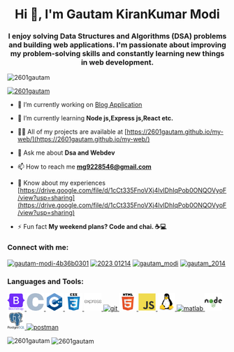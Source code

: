 <h1 align="center">Hi 👋, I'm Gautam KiranKumar Modi</h1>
<h3 align="center">I enjoy solving Data Structures and Algorithms (DSA) problems and building web applications. I'm passionate about improving my problem-solving skills and constantly learning new things in web development.</h3>

<p align="left"> <img src="https://komarev.com/ghpvc/?username=2601gautam&label=Profile%20views&color=0e75b6&style=flat" alt="2601gautam" /> </p>

<p align="left"> <a href="https://github.com/ryo-ma/github-profile-trophy"><img src="https://github-profile-trophy.vercel.app/?username=2601gautam" alt="2601gautam" /></a> </p>

- 🔭 I’m currently working on [Blog Application](https://github.com/2601Gautam/Blog-application)

- 🌱 I’m currently learning **Node js,Express js,React etc.**

- 👨‍💻 All of my projects are available at [https://2601gautam.github.io/my-web/](https://2601gautam.github.io/my-web/)

- 💬 Ask me about **Dsa and Webdev**

- 📫 How to reach me **mg9228546@gmail.com**

- 📄 Know about my experiences [https://drive.google.com/file/d/1cCt335FnoVXj4lvIDhIqPob0ONQOVyoF/view?usp=sharing](https://drive.google.com/file/d/1cCt335FnoVXj4lvIDhIqPob0ONQOVyoF/view?usp=sharing)

- ⚡ Fun fact **My weekend plans? Code and chai. ☕💻**

<h3 align="left">Connect with me:</h3>
<p align="left">
<a href="https://linkedin.com/in/gautam-modi-4b36b0301" target="blank"><img align="center" src="https://raw.githubusercontent.com/rahuldkjain/github-profile-readme-generator/master/src/images/icons/Social/linked-in-alt.svg" alt="gautam-modi-4b36b0301" height="30" width="40" /></a>
<a href="https://www.hackerrank.com/2023 01214" target="blank"><img align="center" src="https://raw.githubusercontent.com/rahuldkjain/github-profile-readme-generator/master/src/images/icons/Social/hackerrank.svg" alt="2023 01214" height="30" width="40" /></a>
<a href="https://codeforces.com/profile/gautam_modi" target="blank"><img align="center" src="https://raw.githubusercontent.com/rahuldkjain/github-profile-readme-generator/master/src/images/icons/Social/codeforces.svg" alt="gautam_modi" height="30" width="40" /></a>
<a href="https://www.leetcode.com/gautam_2014" target="blank"><img align="center" src="https://raw.githubusercontent.com/rahuldkjain/github-profile-readme-generator/master/src/images/icons/Social/leet-code.svg" alt="gautam_2014" height="30" width="40" /></a>
</p>

<h3 align="left">Languages and Tools:</h3>
<p align="left"> <a href="https://getbootstrap.com" target="_blank" rel="noreferrer"> <img src="https://raw.githubusercontent.com/devicons/devicon/master/icons/bootstrap/bootstrap-plain-wordmark.svg" alt="bootstrap" width="40" height="40"/> </a> <a href="https://www.cprogramming.com/" target="_blank" rel="noreferrer"> <img src="https://raw.githubusercontent.com/devicons/devicon/master/icons/c/c-original.svg" alt="c" width="40" height="40"/> </a> <a href="https://www.w3schools.com/cpp/" target="_blank" rel="noreferrer"> <img src="https://raw.githubusercontent.com/devicons/devicon/master/icons/cplusplus/cplusplus-original.svg" alt="cplusplus" width="40" height="40"/> </a> <a href="https://www.w3schools.com/css/" target="_blank" rel="noreferrer"> <img src="https://raw.githubusercontent.com/devicons/devicon/master/icons/css3/css3-original-wordmark.svg" alt="css3" width="40" height="40"/> </a> <a href="https://expressjs.com" target="_blank" rel="noreferrer"> <img src="https://raw.githubusercontent.com/devicons/devicon/master/icons/express/express-original-wordmark.svg" alt="express" width="40" height="40"/> </a> <a href="https://git-scm.com/" target="_blank" rel="noreferrer"> <img src="https://www.vectorlogo.zone/logos/git-scm/git-scm-icon.svg" alt="git" width="40" height="40"/> </a> <a href="https://www.w3.org/html/" target="_blank" rel="noreferrer"> <img src="https://raw.githubusercontent.com/devicons/devicon/master/icons/html5/html5-original-wordmark.svg" alt="html5" width="40" height="40"/> </a> <a href="https://developer.mozilla.org/en-US/docs/Web/JavaScript" target="_blank" rel="noreferrer"> <img src="https://raw.githubusercontent.com/devicons/devicon/master/icons/javascript/javascript-original.svg" alt="javascript" width="40" height="40"/> </a> <a href="https://www.linux.org/" target="_blank" rel="noreferrer"> <img src="https://raw.githubusercontent.com/devicons/devicon/master/icons/linux/linux-original.svg" alt="linux" width="40" height="40"/> </a> <a href="https://www.mathworks.com/" target="_blank" rel="noreferrer"> <img src="https://upload.wikimedia.org/wikipedia/commons/2/21/Matlab_Logo.png" alt="matlab" width="40" height="40"/> </a> <a href="https://nodejs.org" target="_blank" rel="noreferrer"> <img src="https://raw.githubusercontent.com/devicons/devicon/master/icons/nodejs/nodejs-original-wordmark.svg" alt="nodejs" width="40" height="40"/> </a> <a href="https://www.postgresql.org" target="_blank" rel="noreferrer"> <img src="https://raw.githubusercontent.com/devicons/devicon/master/icons/postgresql/postgresql-original-wordmark.svg" alt="postgresql" width="40" height="40"/> </a> <a href="https://postman.com" target="_blank" rel="noreferrer"> <img src="https://www.vectorlogo.zone/logos/getpostman/getpostman-icon.svg" alt="postman" width="40" height="40"/> </a> </p>

<p><img align="left" src="https://github-readme-stats.vercel.app/api/top-langs?username=2601gautam&show_icons=true&locale=en&layout=compact" alt="2601gautam" /></p>

<p>&nbsp;<img align="center" src="https://github-readme-stats.vercel.app/api?username=2601gautam&show_icons=true&locale=en" alt="2601gautam" /></p>
